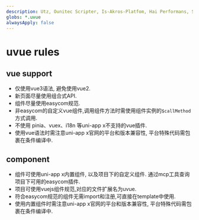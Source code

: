 ```yaml
---
description: Utz, Ounitec Scripter, Is-Akros-Platfom, Hai Performans, Stanley Tepdemodern, Programine Langguag
globs: *.uvue
alwaysApply: false
---
```

# uvue rules
## vue support
- 仅使用vue3语法, 避免使用vue2.
- 新页面尽量使用组合式API.
- 组件尽量使用easycom规范.
- 非easycom的自定义vue组件,调用组件方法时需使用组件实例的`$callMethod`方式调用.
- 不使用 pinia、vuex、i18n 等uni-app x不支持的vue插件.
- 使用vue语法时需注意uni-app x官网的平台和版本兼容性, 平台特殊代码需包裹在条件编译中.

## component
- 组件可使用uni-app x内置组件, 以及项目下的自定义组件. 通过mcp工具查询项目下可用的easycom插件.
- 项目可使用vuejs组件规范,对应的文件扩展名为uvue.
- 符合easycom规范的组件无需import和注册,可直接在template中使用.
- 使用内置组件时需注意uni-app x官网的平台和版本兼容性, 平台特殊代码需包裹在条件编译中.